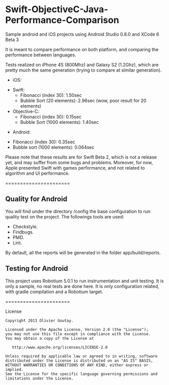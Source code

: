 Swift-ObjectiveC-Java-Performance-Comparison
======================

Sample android and iOS projects using Android Studio 0.8.0 and XCode 6 Beta 3

It is meant to compare performance on both platform, and comparing the performance between languages.

Tests realized on iPhone 4S (800Mhz) and Galaxy S2 (1.2Ghz), which are pretty much the same generation (trying to compare at similar generation).
* iOS:
 - Swift:
	- Fibonacci (index 30): 1.50sec
	- Bubble Sort (20 elements): 2.96sec (wow, poor result for 20 elements)
 - Objective-C:
	- Fibonacci (index 30): 0.15sec
	- Bubble Sort (1000 elements): 1.40sec
* Android:
 - Fibonacci (index 30): 0.35sec
 - Bubble sort (1000 elements): 0.064sec
 
 Please note that these results are for Swift Beta 2, which is not a release yet, and may suffer from some bugs and problems. Moreover, for now, Apple presented Swift with games performance, and not related to algorithm and UI performance.
 
======================

Quality for Android
-------
You will find under the directory /config the base configuration to run quality test on the project.
The followings tools are used:
 - Checkstyle.
 - Findbugs.
 - PMD.
 - Lint.
 
By default, all the reports will be generated in the folder app/build/reports.

Testing for Android
-------
This project uses Robotium 5.0.1 to run instrumentation and unit testing.
It is only a sample, no real tests are done here. It is only configuration related, with gradle compilation and a Robotium target.
 
======================

License

    Copyright 2013 Olivier Goutay.

    Licensed under the Apache License, Version 2.0 (the "License");
    you may not use this file except in compliance with the License.
    You may obtain a copy of the License at

       http://www.apache.org/licenses/LICENSE-2.0

    Unless required by applicable law or agreed to in writing, software
    distributed under the License is distributed on an "AS IS" BASIS,
    WITHOUT WARRANTIES OR CONDITIONS OF ANY KIND, either express or implied.
    See the License for the specific language governing permissions and
    limitations under the License.